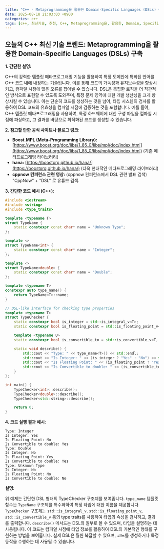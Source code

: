 ```yaml
---
title: "C++ - Metaprogramming을 활용한 Domain-Specific Languages (DSLs) 구축"
date: 2025-08-18 21:03:03 +0900
categories: c++
tags: [c++, 최신기술, 추천, C++, Metaprogramming을, 활용한, Domain, Specific, Languages, (DSLs), 구축]
---
```


## 오늘의 C++ 최신 기술 트렌드: **Metaprogramming을 활용한 Domain-Specific Languages (DSLs) 구축**

**1. 간단한 설명:**

C++의 강력한 템플릿 메타프로그래밍 기능을 활용하여 특정 도메인에 특화된 언어를 C++ 코드 내에 내장하는 기술입니다. 이를 통해 코드의 가독성과 유지보수성을 향상시키고, 컴파일 시점에 많은 오류를 잡아낼 수 있습니다. DSL은 복잡한 로직을 더 직관적인 방식으로 표현할 수 있도록 도와주며, 특정 문제 영역에 대한 개발 생산성을 크게 향상시킬 수 있습니다.  이는 단순히 코드를 생성하는 것을 넘어, 타입 시스템의 검사를 활용하여 DSL 코드의 유효성을 컴파일 시점에 검증하는 것을 포함합니다.  예를 들어, C++ 템플릿 메타프로그래밍을 사용하여, 특정 하드웨어에 대한 구성 파일을 컴파일 시점에 파싱하고, 그 결과를 바탕으로 최적화된 코드를 생성할 수 있습니다.

**2. 참고할 만한 공식 사이트나 블로그 링크:**

*   **Boost.MPL (Meta-Programming Library):** [https://www.boost.org/doc/libs/1_85_0/libs/mpl/doc/index.html](https://www.boost.org/doc/libs/1_85_0/libs/mpl/doc/index.html) (기존 메타프로그래밍 라이브러리)
*   **hana:** [https://boostorg.github.io/hana/](https://boostorg.github.io/hana/) (더욱 현대적인 메타프로그래밍 라이브러리)
*   **cppnow 컨퍼런스 관련 영상:**  (cppnow 컨퍼런스에서 DSL 관련 발표 검색)  "CppNow" + "DSL" 로 유튜브 검색.

**3. 간단한 코드 예시 (C++):**

```c++
#include <iostream>
#include <string>
#include <type_traits>

template <typename T>
struct TypeName {
    static constexpr const char* name = "Unknown Type";
};

template <>
struct TypeName<int> {
    static constexpr const char* name = "Integer";
};

template <>
struct TypeName<double> {
    static constexpr const char* name = "Double";
};

template <typename T>
constexpr auto type_name() {
    return TypeName<T>::name;
}

// DSL-like interface for checking type properties
template <typename T>
struct TypeChecker {
    static constexpr bool is_integer = std::is_integral_v<T>;
    static constexpr bool is_floating_point = std::is_floating_point_v<T>;

    template <typename U>
    static constexpr bool is_convertible_to = std::is_convertible_v<T, U>;

    static void describe() {
        std::cout << "Type: " << type_name<T>() << std::endl;
        std::cout << "Is Integer: " << (is_integer ? "Yes" : "No") << std::endl;
        std::cout << "Is Floating Point: " << (is_floating_point ? "Yes" : "No") << std::endl;
        std::cout << "Is Convertible to double: " << (is_convertible_to<double> ? "Yes" : "No") << std::endl;
    }
};

int main() {
    TypeChecker<int>::describe();
    TypeChecker<double>::describe();
    TypeChecker<std::string>::describe();

    return 0;
}
```

**4. 코드 실행 결과 예시:**

```
Type: Integer
Is Integer: Yes
Is Floating Point: No
Is Convertible to double: Yes
Type: Double
Is Integer: No
Is Floating Point: Yes
Is Convertible to double: Yes
Type: Unknown Type
Is Integer: No
Is Floating Point: No
Is Convertible to double: No
```

**설명:**

위 예제는 간단한 DSL 형태의 TypeChecker 구조체를 보여줍니다. `type_name` 템플릿 함수는 `TypeName` 구조체를 특수화하여 특정 타입에 대한 이름을 제공합니다.  `TypeChecker` 구조체는 `std::is_integral_v`, `std::is_floating_point_v`, `std::is_convertible_v` 등의 type traits를 사용하여 타입의 속성을 검사하고, 결과를 출력합니다.  `describe()` 메서드는 DSL의 일부로 볼 수 있으며, 타입을 설명하는 데 사용됩니다. 이 코드는 컴파일 시점에 타입 정보를 활용하여 DSL의 기본적인 형태를 구현하는 방법을 보여줍니다.  실제 DSL은 훨씬 복잡할 수 있으며, 코드를 생성하거나 특정 동작을 수행하는 데 사용될 수 있습니다.

